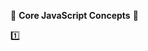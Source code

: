 🚀 **Core JavaScript Concepts** 🚀

1️⃣ **<script> tag**: The <script> tag is used to embed JavaScript code into an HTML document. It can be placed in the <head> or <body> section. Scripts are automatically executed when the browser processes the tag.

2️⃣ **External scripts**: JavaScript code can be placed in separate files and linked to HTML using the "src" attribute in the <script> tag. External scripts are beneficial for caching, reducing traffic, and making pages faster.

3️⃣ **Type and Language attributes**: The "type" attribute in the <script> tag specifies the MIME type of the script. It's not required for modern JavaScript. The "language" attribute is obsolete and no longer makes sense because JavaScript is the default language.

4️⃣ **Comment inside <script> tags**: In the past, comments like "<!-- ... //-->" were used to hide JavaScript code from old browsers. This is not used in modern JavaScript as it's no longer necessary for current browsers.

📝 **Quiz** 📝

1️⃣ Why do we use the <script> tag in HTML documents?
a) To include CSS styles.
b) To insert JavaScript code into the document.
c) To define HTML attributes.
d) To specify the character encoding of the page.

Answer: b) To insert JavaScript code into the document.

2️⃣ What is the purpose of using an external script file in HTML?
a) It makes the page load faster.
b) It helps reduce browser compatibility issues.
c) It allows caching of the script, making other pages load faster.
d) It improves the security of the website.

Answer: c) It allows caching of the script, making other pages load faster.

3️⃣ Is the "type" attribute required for the <script> tag in modern JavaScript?
a) Yes, it's required for all scripts.
b) Yes, but it is used to specify the version of JavaScript.
c) No, it's not required for modern JavaScript.
d) No, it's only used for CSS files.

Answer: c) No, it's not required for modern JavaScript.

4️⃣ Which attribute can't be used with the <script> tag if the "src" attribute is also used?
a) "type"
b) "language"
c) "src"
d) "async"

Answer: a) "type"

5️⃣ What's the purpose of external scripts in terms of reducing website traffic?
a) They prevent users from downloading scripts.
b) They allow caching, so the script is downloaded only once.
c) They make scripts load asynchronously.
d) They block other scripts from being downloaded.

Answer: b) They allow caching, so the script is downloaded only once.

🚀 **Code Examples** 🚀

**Inline Script:**

```html
<!DOCTYPE HTML>
<html>

<body>

  <p>Before the script...</p>

  <script>
    alert('Hello, world!');
  </script>

  <p>...After the script.</p>

</body>

</html>
```

**External Script:**

HTML code:
```html
<!DOCTYPE html>
<html>

<body>

  <script src="alert.js"></script>

</body>

</html>
```

JavaScript code in alert.js:
```javascript
alert("I'm JavaScript!");
```

Now, you have a better understanding of attaching JavaScript code to an HTML page and using external scripts! 🎉
